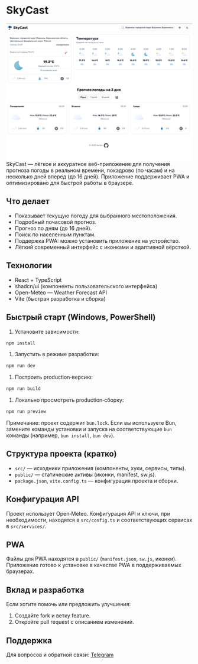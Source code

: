 # SkyCast
![alt text](prew.png)
SkyCast — лёгкое и аккуратное веб-приложение для получения прогноза погоды в реальном времени, покадрово (по часам) и на несколько дней вперед (до 16 дней). Приложение поддерживает PWA и оптимизировано для быстрой работы в браузере.

## Что делает

- Показывает текущую погоду для выбранного местоположения.
- Подробный почасовой прогноз.
- Прогноз по дням (до 16 дней).
- Поиск по населенным пунктам.
- Поддержка PWA: можно установить приложение на устройство.
- Лёгкий современный интерфейс с иконками и адаптивной вёрсткой.

## Технологии

- React + TypeScript
- shadcn/ui (компоненты пользовательского интерфейса)
- Open-Meteo — Weather Forecast API
- Vite (быстрая разработка и сборка)

## Быстрый старт (Windows, PowerShell)


1. Установите зависимости:

```powershell
npm install
```

1. Запустить в режиме разработки:

```powershell
npm run dev
```

1. Построить production‑версию:

```powershell
npm run build
```

1. Локально просмотреть production‑сборку:

```powershell
npm run preview
```

Примечание: проект содержит `bun.lock`. Если вы используете Bun, замените команды установки и запуска на соответствующие `bun` команды (например, `bun install`, `bun dev`).

## Структура проекта (кратко)

- `src/` — исходники приложения (компоненты, хуки, сервисы, типы).
- `public/` — статические активы (иконки, manifest, sw.js).
- `package.json`, `vite.config.ts` — конфигурация проекта и сборки.

## Конфигурация API

Проект использует Open‑Meteo. Конфигурация API и ключи, при необходимости, находятся в `src/config.ts` и соответствующих сервисах в `src/services/`.

## PWA

Файлы для PWA находятся в `public/` (`manifest.json`, `sw.js`, иконки). Приложение готово к установке в качестве PWA в поддерживаемых браузерах.

## Вклад и разработка

Если хотите помочь или предложить улучшения:

1. Создайте fork и ветку feature.
2. Откройте pull request с описанием изменений.

## Поддержка

Для вопросов и обратной связи: [Telegram](https://t.me/VartecCHS)



